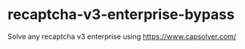 # recaptcha-v3-enterprise-bypass
Solve any recaptcha v3 enterprise using https://www.capsolver.com/



                                                            